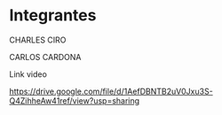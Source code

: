 # Integrantes

CHARLES CIRO 


CARLOS CARDONA

Link video

https://drive.google.com/file/d/1AefDBNTB2uV0Jxu3S-Q4ZihheAw41ref/view?usp=sharing
